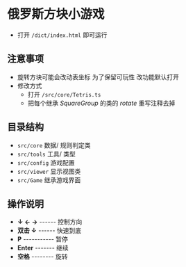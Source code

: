 # 俄罗斯方块小游戏

- 打开 `/dict/index.html` 即可运行


## 注意事项

- 旋转方块可能会改动表坐标 为了保留可玩性 改功能默认打开
- 修改方式
    - 打开 `/src/core/Tetris.ts`
    - 把每个继承 *SquareGroup* 的类的 *rotate* 重写注释去掉


## 目录结构

- `src/core`    数据/ 规则判定类
- `src/tools`   工具/ 类型
- `src/config`  游戏配置
- `src/viewer`  显示视图类
- `src/Game`    继承游戏界面


## 操作说明
- **↓ ← →** ------ 控制方向
- **双击 ↓** ------ 快速到底
- **P** ----------- 暂停
- **Enter** ------- 继续
- **空格** -------- 旋转

